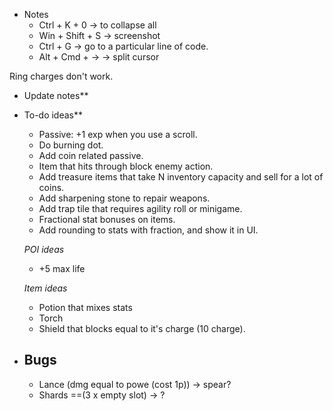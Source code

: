 - Notes
    - Ctrl + K + 0     -> to collapse all
    - Win + Shift + S  -> screenshot
    - Ctrl + G         -> go to a particular line of code.
    - Alt + Cmd + ->   -> split cursor


Ring charges don't work.

- Update notes**

- To-do ideas**
    - Passive: +1 exp when you use a scroll.
    - Do burning dot.
    - Add coin related passive.
    - Item that hits through block enemy action.
    - Add treasure items that take N inventory capacity and sell for a lot of coins.
    - Add sharpening stone to repair weapons.
    - Add trap tile that requires agility roll or minigame.
    - Fractional stat bonuses on items.
    - Add rounding to stats with fraction, and show it in UI.

    *POI ideas*
    - +5 max life

    *Item ideas*
    - Potion that mixes stats
    - Torch
    - Shield that blocks equal to it's charge (10 charge).


- Bugs
    -
    - Lance (dmg equal to powe (cost 1p)) -> spear?
    - Shards ==(3 x empty slot) -> ?